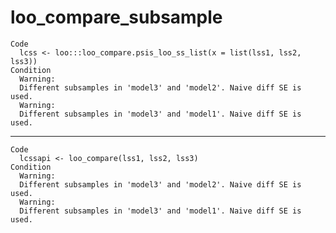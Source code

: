 # loo_compare_subsample

    Code
      lcss <- loo:::loo_compare.psis_loo_ss_list(x = list(lss1, lss2, lss3))
    Condition
      Warning:
      Different subsamples in 'model3' and 'model2'. Naive diff SE is used.
      Warning:
      Different subsamples in 'model3' and 'model1'. Naive diff SE is used.

---

    Code
      lcssapi <- loo_compare(lss1, lss2, lss3)
    Condition
      Warning:
      Different subsamples in 'model3' and 'model2'. Naive diff SE is used.
      Warning:
      Different subsamples in 'model3' and 'model1'. Naive diff SE is used.

